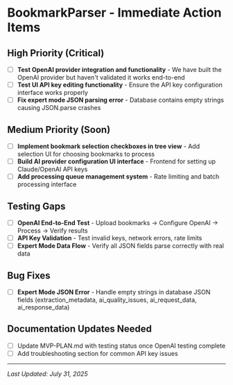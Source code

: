 # BookmarkParser - Immediate Action Items

## High Priority (Critical)
- [ ] **Test OpenAI provider integration and functionality** - We have built the OpenAI provider but haven't validated it works end-to-end
- [ ] **Test UI API key editing functionality** - Ensure the API key configuration interface works properly
- [ ] **Fix expert mode JSON parsing error** - Database contains empty strings causing JSON.parse crashes

## Medium Priority (Soon)
- [ ] **Implement bookmark selection checkboxes in tree view** - Add selection UI for choosing bookmarks to process
- [ ] **Build AI provider configuration UI interface** - Frontend for setting up Claude/OpenAI API keys
- [ ] **Add processing queue management system** - Rate limiting and batch processing interface

## Testing Gaps
- [ ] **OpenAI End-to-End Test** - Upload bookmarks → Configure OpenAI → Process → Verify results
- [ ] **API Key Validation** - Test invalid keys, network errors, rate limits
- [ ] **Expert Mode Data Flow** - Verify all JSON fields parse correctly with real data

## Bug Fixes
- [ ] **Expert Mode JSON Error** - Handle empty strings in database JSON fields (extraction_metadata, ai_quality_issues, ai_request_data, ai_response_data)

## Documentation Updates Needed
- [ ] Update MVP-PLAN.md with testing status once OpenAI testing complete
- [ ] Add troubleshooting section for common API key issues

---
*Last Updated: July 31, 2025*